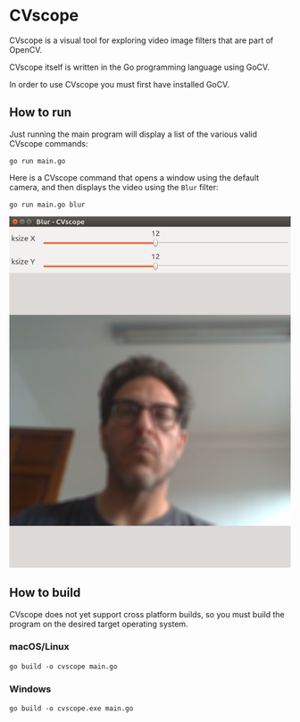 # CVscope

CVscope is a visual tool for exploring video image filters that are part of OpenCV.

CVscope itself is written in the Go programming language using GoCV.

In order to use CVscope you must first have installed GoCV.

## How to run

Just running the main program will display a list of the various valid CVscope commands:

    go run main.go

Here is a CVscope command that opens a window using the default camera, and then displays the video using the `Blur` filter:

    go run main.go blur

![CVscope](https://raw.githubusercontent.com/hybridgroup/cvscope/master/images/cvscope.png)

## How to build

CVscope does not yet support cross platform builds, so you must build the program on the desired target operating system.

### macOS/Linux

    go build -o cvscope main.go

### Windows

    go build -o cvscope.exe main.go

